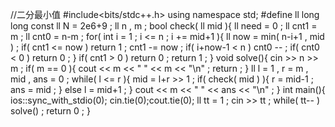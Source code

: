 //二分最小值
#include<bits/stdc++.h>
using namespace std;
#define ll long long
const ll N = 2e6+9 ;
ll n , m ;
bool check( ll mid ){
    ll need = 0 ;
    ll cnt1 = m ;
    ll cnt0 = n-m ;
    for( int i = 1 ; i <= n ; i += mid+1 ){
        ll now = min( n-i+1 , mid ) ;
        if( cnt1 <= now ) return 1 ;
        cnt1 -= now ;
        if( i+now-1 < n ) cnt0 -- ;
        if( cnt0 < 0 ) return 0 ;
    }
    if( cnt1 > 0 ) return 0 ;
    return 1 ;
}
void solve(){
    cin >> n >> m ;
    if( m == 0 ){
        cout << m << " " << m << "\n" ; return ;
    }
    ll l = 1 , r = m , mid , ans = 0 ;
    while( l <= r ){
        mid = l+r >> 1 ;
        if( check( mid ) ){
            r = mid-1 ; ans = mid ;
        }
        else l = mid+1 ;
    }
    cout << m << " " << ans << "\n" ;
}
int main(){
    ios::sync_with_stdio(0); cin.tie(0);cout.tie(0);
    ll tt = 1 ; cin >> tt ;
    while( tt-- ) solve() ;
    return 0 ;
}
